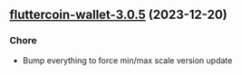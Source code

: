 

## [fluttercoin-wallet-3.0.5](https://github.com/truecharts/charts/compare/fluttercoin-wallet-3.0.4...fluttercoin-wallet-3.0.5) (2023-12-20)

### Chore

- Bump everything to force min/max scale version update
  
  